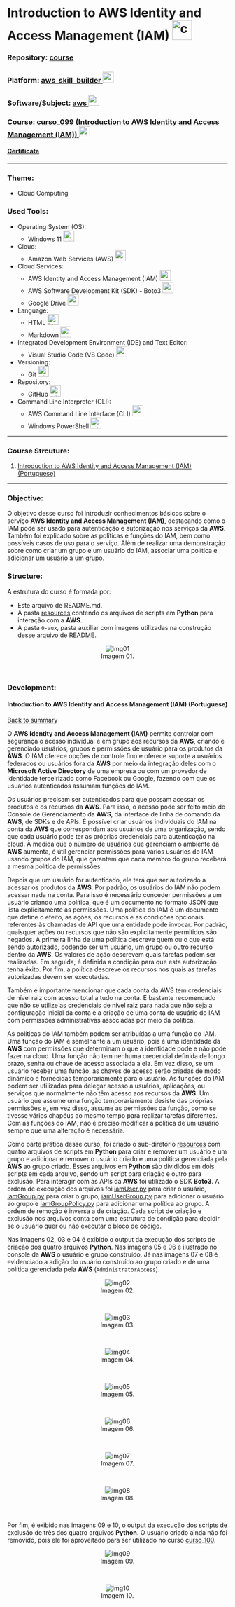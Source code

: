 # Introduction to AWS Identity and Access Management (IAM)   <img src="./0-aux/logo_course.png" alt="curso_099" width="auto" height="45">

### Repository: [course](../../../)   
### Platform: <a href="../../">aws_skill_builder   <img src="https://github.com/PedroHeeger/main/blob/main/0-aux/logos/plataforma/aws_skill_builder.png" alt="aws_skill_builder" width="auto" height="25"></a>
### Software/Subject: <a href="../">aws   <img src="https://cdn.jsdelivr.net/gh/devicons/devicon/icons/amazonwebservices/amazonwebservices-original.svg" alt="aws" width="auto" height="25"></a>
### Course: <a href="./">curso_099 (Introduction to AWS Identity and Access Management (IAM))   <img src="./0-aux/logo_course.png" alt="curso_099" width="auto" height="25"></a>

#### <a href="https://github.com/PedroHeeger/main/blob/main/cert_ti/04-curso/cloud/aws/(23-12-11)_Introduction_to_AWS_IAM_PH_AWSSB.pdf">Certificate</a>

---

### Theme:
- Cloud Computing

### Used Tools:
- Operating System (OS): 
  - Windows 11   <img src="https://github.com/PedroHeeger/main/blob/main/0-aux/logos/software/windows11.png" alt="windows11" width="auto" height="25">
- Cloud:
  - Amazon Web Services (AWS)   <img src="https://cdn.jsdelivr.net/gh/devicons/devicon/icons/amazonwebservices/amazonwebservices-original.svg" alt="aws" width="auto" height="25">
- Cloud Services:
  - AWS Identity and Access Management (IAM)   <img src="https://github.com/PedroHeeger/main/blob/main/0-aux/logos/cloud/aws_iam.svg" alt="aws_iam" width="auto" height="25">
  - AWS Software Development Kit (SDK) - Boto3   <img src="https://github.com/PedroHeeger/main/blob/main/0-aux/logos/cloud/aws_sdk_python.svg" alt="aws_sdk" width="auto" height="25">
  - Google Drive   <img src="https://github.com/PedroHeeger/main/blob/main/0-aux/logos/software/google_drive.png" alt="google_drive" width="auto" height="25">
- Language:
  - HTML   <img src="https://cdn.jsdelivr.net/gh/devicons/devicon/icons/html5/html5-original.svg" alt="html" width="auto" height="25">
  - Markdown   <img src="https://cdn.jsdelivr.net/gh/devicons/devicon/icons/markdown/markdown-original.svg" alt="markdown" width="auto" height="25">
- Integrated Development Environment (IDE) and Text Editor:
  - Visual Studio Code (VS Code)   <img src="https://cdn.jsdelivr.net/gh/devicons/devicon/icons/vscode/vscode-original.svg" alt="vscode" width="auto" height="25">
- Versioning: 
  - Git   <img src="https://cdn.jsdelivr.net/gh/devicons/devicon/icons/git/git-original.svg" alt="git" width="auto" height="25">
- Repository:
  - GitHub   <img src="https://cdn.jsdelivr.net/gh/devicons/devicon/icons/github/github-original.svg" alt="github" width="auto" height="25">
- Command Line Interpreter (CLI):
  - AWS Command Line Interface (CLI)   <img src="https://github.com/PedroHeeger/main/blob/main/0-aux/logos/cloud/aws_cli.svg" alt="aws_cli" width="auto" height="25">
  - Windows PowerShell   <img src="https://github.com/PedroHeeger/main/blob/main/0-aux/logos/software/windows_power_shell.png" alt="windows_power_shell" width="auto" height="25">

---

<a name="item0"><h3>Course Strcuture:</h3></a>
1. <a href="#item01">Introduction to AWS Identity and Access Management (IAM) (Portuguese)</a><br>

---

### Objective:
O objetivo desse curso foi introduzir conhecimentos básicos sobre o serviço **AWS Identity and Access Management (IAM)**, destacando como o IAM pode ser usado para autenticação e autorização nos serviços da **AWS**. Também foi explicado sobre as políticas e funções do IAM, bem como possíveis casos de uso para o serviço. Além de realizar uma demonstração sobre como criar um grupo e um usuário do IAM, associar uma política e adicionar um usuário a um grupo.

### Structure:
A estrutura do curso é formada por:
- Este arquivo de README.md.
- A pasta [resources](./resources/) contendo os arquivos de scripts em **Python** para interação com a **AWS**.
- A pasta `0-aux`, pasta auxiliar com imagens utilizadas na construção desse arquivo de README.

<div align="Center"><figure>
    <img src="./0-aux/img01.png" alt="img01"><br>
    <figcaption>Imagem 01.</figcaption>
</figure></div><br>

### Development:

<a name="item01"><h4>Introduction to AWS Identity and Access Management (IAM) (Portuguese)</h4></a>[Back to summary](#item0)

O **AWS Identity and Access Management (IAM)** permite controlar com segurança o acesso individual e em grupo aos recursos da **AWS**, criando e gerenciado usuários, grupos e permissões de usuário para os produtos da **AWS**. O IAM oferece opções de controle fino e oferece suporte a usuários federados ou usuários fora da **AWS** por meio da integração deles com o **Microsoft Active Directory** de uma empresa ou com um provedor de identidade terceirizado como Facebook ou Google, fazendo com que os usuários autenticados assumam funções do IAM.

Os usuários precisam ser autenticados para que possam acessar os produtos e os recursos da **AWS**. Para isso, o acesso pode ser feito meio do Console de Gerenciamento da **AWS**, da interface de linha de comando da **AWS**, de SDKs e de APIs. É possível criar usuários individuais do IAM na conta da **AWS** que correspondam aos usuários de uma organização, sendo que cada usuário pode ter as próprias credenciais para autenticação na cloud. À medida que o número de usuários que gerenciam o ambiente da **AWS** aumenta, é útil gerenciar permissões para vários usuários do IAM usando grupos do IAM, que garantem que cada membro do grupo receberá a mesma política de permissões.

Depois que um usuário for autenticado, ele terá que ser autorizado a acessar os produtos da **AWS**. Por padrão, os usuários do IAM não podem acessar nada na conta. Para isso é necessário conceder permissões a um usuário criando uma política, que é um documento no formato JSON que lista explicitamente as permissões. Uma política do IAM é um documento que define o efeito, as ações, os recursos e as condições opcionais referentes às chamadas de API que uma entidade pode invocar. Por padrão, quaisquer ações ou recursos que não são explicitamente permitidos são negados. A primeira linha de uma política descreve quem ou o que está sendo autorizado, podendo ser um usuário, um grupo ou outro recurso dentro da **AWS**. Os valores de ação descrevem quais tarefas podem ser realizadas. Em seguida, é definida a condição para que esta autorização tenha êxito. Por fim, a política descreve os recursos nos quais as tarefas autorizadas devem ser executadas.

Também é importante mencionar que cada conta da AWS tem credenciais de nível raiz com acesso total a tudo na conta. É bastante recomendado que não se utilize as credenciais de nível raiz para nada que não seja a configuração inicial da conta e a criação de uma conta de usuário do IAM com permissões administrativas associadas por meio da política.

As políticas do IAM também podem ser atribuídas a uma função do IAM. Uma função do IAM é semelhante a um usuário, pois é uma identidade da **AWS** com permissões que determinam o que a identidade pode e não pode fazer na cloud. Uma função não tem nenhuma credencial definida de longo prazo, senha ou chave de acesso associada a ela. Em vez disso, se um usuário receber uma função, as chaves de acesso serão criadas de modo dinâmico e fornecidas temporariamente para o usuário. As funções do IAM podem ser utilizadas para delegar acesso a usuários, aplicações, ou serviços que normalmente não têm acesso aos recursos da **AWS**. Um usuário que assume uma função temporariamente desiste das próprias permissões e, em vez disso, assume as permissões da função, como se tivesse vários chapéus ao mesmo tempo para realizar tarefas diferentes. Com as funções do IAM, não é preciso modificar a política de um usuário sempre que uma alteração é necessária.

Como parte prática desse curso, foi criado o sub-diretório [resources](./resources/) com quatro arquivos de scripts em **Python** para criar e remover um usuário e um grupo e adicionar e remover o usuário criado e uma política gerenciada pela **AWS** ao grupo criado. Esses arquivos em **Python** são divididos em dois scripts em cada arquivo, sendo um script para criação e outro para exclusão. Para interagir com as APIs da **AWS** foi utilizado o SDK **Boto3**. A ordem de execução dos arquivos foi [iamUser.py](./resources/iamUser.py) para criar o usuário, [iamGroup.py](./resources/iamGroup.py) para criar o grupo, [iamUserGroup.py](./resources/iamUserGroup.py) para adicionar o usuário ao grupo e [iamGroupPolicy.py](./resources/iamGroupPolicy.py) para adicionar uma política ao grupo. A ordem de remoção é inversa a de criação. Cada script de criação e exclusão nos arquivos conta com uma estrutura de condição para decidir se o usuário quer ou não executar o bloco de código.

Nas imagens 02, 03 e 04 é exibido o output da execução dos scripts de criação dos quatro arquivos **Python**. Nas imagens 05 e 06 é ilustrado no console da **AWS** o usuário e grupo construído. Já nas imagens 07 e 08 é evidenciado a adição do usuário construído ao grupo criado e de uma política gerenciada pela **AWS** (`AdministratorAccess`).

<div align="Center"><figure>
    <img src="./0-aux/img02.png" alt="img02"><br>
    <figcaption>Imagem 02.</figcaption>
</figure></div><br>

<div align="Center"><figure>
    <img src="./0-aux/img03.png" alt="img03"><br>
    <figcaption>Imagem 03.</figcaption>
</figure></div><br>

<div align="Center"><figure>
    <img src="./0-aux/img04.png" alt="img04"><br>
    <figcaption>Imagem 04.</figcaption>
</figure></div><br>

<div align="Center"><figure>
    <img src="./0-aux/img05.png" alt="img05"><br>
    <figcaption>Imagem 05.</figcaption>
</figure></div><br>

<div align="Center"><figure>
    <img src="./0-aux/img06.png" alt="img06"><br>
    <figcaption>Imagem 06.</figcaption>
</figure></div><br>

<div align="Center"><figure>
    <img src="./0-aux/img07.png" alt="img07"><br>
    <figcaption>Imagem 07.</figcaption>
</figure></div><br>

<div align="Center"><figure>
    <img src="./0-aux/img08.png" alt="img08"><br>
    <figcaption>Imagem 08.</figcaption>
</figure></div><br>

Por fim, é exibido nas imagens 09 e 10, o output da execução dos scripts de exclusão de três dos quatro arquivos **Python**. O usuário criado ainda não foi removido, pois ele foi aproveitado para ser utilizado no curso [curso_100](../curso_100/).

<div align="Center"><figure>
    <img src="./0-aux/img09.png" alt="img09"><br>
    <figcaption>Imagem 09.</figcaption>
</figure></div><br>

<div align="Center"><figure>
    <img src="./0-aux/img10.png" alt="img10"><br>
    <figcaption>Imagem 10.</figcaption>
</figure></div><br>